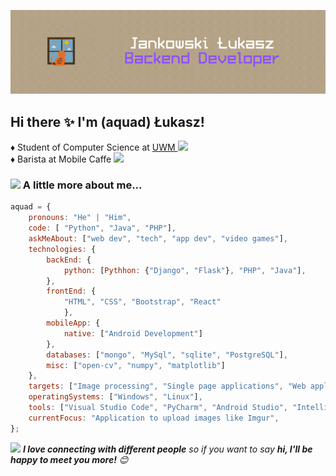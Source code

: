 
![Header](./header.gif)


## Hi there ✨ I'm (aquad) Łukasz!

♦️ Student of Computer Science at <a href="https://uwm.edu.pl">UWM
</a><img src="https://media.giphy.com/media/WnNCTaX3x7khhAkZXn/giphy.gif" width="30">
<br>
♦️ Barista at Mobile Caffe
</a><img src="https://media.giphy.com/media/FNLSfaAeD4d4KQAVFy/giphy.gif" width="25"> 


### <img src="https://media.giphy.com/media/KzJkzjggfGN5Py6nkT/giphy.gif" width="50"> A little more about me...  

```javascript
aquad = {
    pronouns: "He" | "Him",
    code: [ "Python", "Java", "PHP"],
    askMeAbout: ["web dev", "tech", "app dev", "video games"],
    technologies: {
        backEnd: {
            python: [Pythhon: {"Django", "Flask"}, "PHP", "Java"],
        },
        frontEnd: {
            "HTML", "CSS", "Bootstrap", "React"
            },
        mobileApp: {
            native: ["Android Development"]
        },
        databases: ["mongo", "MySql", "sqlite", "PostgreSQL"],
        misc: ["open-cv", "numpy", "matplotlib"]
    },
    targets: ["Image processing", "Single page applications", "Web applications", "Static pages"],
    operatingSystems: ["Windows", "Linux"],
    tools: ["Visual Studio Code", "PyCharm", "Android Studio", "IntelliJ IDEA"],
    currentFocus: "Application to upload images like Imgur",
};
```

<img src="https://media.giphy.com/media/LnQjpWaON8nhr21vNW/giphy.gif" width="60"> <em><b>I love connecting with different people</b> so if you want to say <b>hi, I'll be happy to meet you more!</b> 😊</em>
